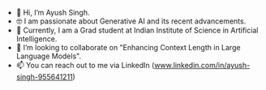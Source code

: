 - 👋 Hi, I’m Ayush Singh.
- 🤓 I am passionate about Generative AI and its recent advancements.
- 🌱 Currently, I am a Grad student at Indian Institute of Science in Artificial Intelligence.
- 💞️ I’m looking to collaborate on "Enhancing Context Length in Large Language Models".
- 📫 You can reach out to me via LinkedIn (www.linkedin.com/in/ayush-singh-955641211)

<!---
AyushSingh1722/AyushSingh1722 is a ✨ special ✨ repository because its `README.md` (this file) appears on your GitHub profile.
You can click the Preview link to take a look at your changes.
--->
